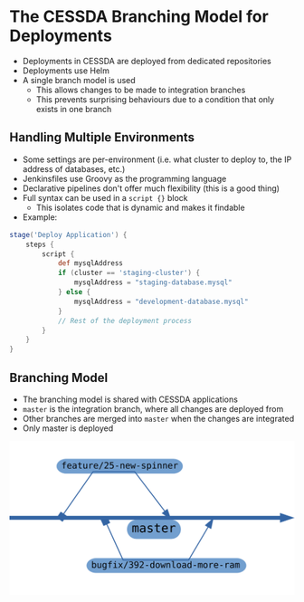 # The CESSDA Branching Model for Deployments

* Deployments in CESSDA are deployed from dedicated repositories
* Deployments use Helm
* A single branch model is used
  * This allows changes to be made to integration branches
  * This prevents surprising behaviours due to a condition that only exists in one branch

## Handling Multiple Environments

* Some settings are per-environment (i.e. what cluster to deploy to, the IP address of databases, etc.)
* Jenkinsfiles use Groovy as the programming language
* Declarative pipelines don't offer much flexibility (this is a good thing)
* Full syntax can be used in a `script {}` block
  * This isolates code that is dynamic and makes it findable
* Example:

```groovy
stage('Deploy Application') {
    steps {
        script {
            def mysqlAddress
            if (cluster == 'staging-cluster') {
                mysqlAddress = "staging-database.mysql"
            } else {
                mysqlAddress = "development-database.mysql"
            }
            // Rest of the deployment process
        }
    }
}
```

## Branching Model

* The branching model is shared with CESSDA applications
* `master` is the integration branch, where all changes are deployed from
* Other branches are merged into `master` when the changes are integrated
* Only master is deployed

![Branching Model Diagram](/images/branch-diagram.svg)

